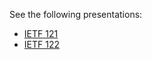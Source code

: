 See the following presentations:

* [IETF 121](https://www.youtube.com/embed/Fwph32eFGuY?start=3652&end=4725)
* [IETF 122](https://www.youtube.com/embed/Tus2Qswpj9k?start=2524&end=2962)
